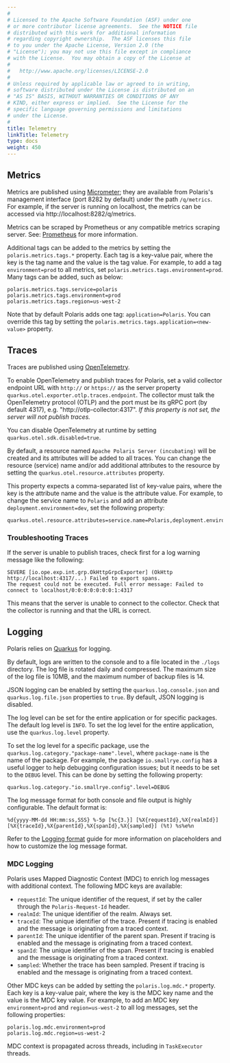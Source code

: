 ```yaml
---
#
# Licensed to the Apache Software Foundation (ASF) under one
# or more contributor license agreements.  See the NOTICE file
# distributed with this work for additional information
# regarding copyright ownership.  The ASF licenses this file
# to you under the Apache License, Version 2.0 (the
# "License"); you may not use this file except in compliance
# with the License.  You may obtain a copy of the License at
#
#   http://www.apache.org/licenses/LICENSE-2.0
#
# Unless required by applicable law or agreed to in writing,
# software distributed under the License is distributed on an
# "AS IS" BASIS, WITHOUT WARRANTIES OR CONDITIONS OF ANY
# KIND, either express or implied.  See the License for the
# specific language governing permissions and limitations
# under the License.
#
title: Telemetry
linkTitle: Telemetry
type: docs
weight: 450
---
```


## Metrics

Metrics are published using [Micrometer]; they are available from Polaris's management interface
(port 8282 by default) under the path `/q/metrics`. For example, if the server is running on
localhost, the metrics can be accessed via http://localhost:8282/q/metrics.

[Micrometer]: https://quarkus.io/guides/telemetry-micrometer

Metrics can be scraped by Prometheus or any compatible metrics scraping server. See:
[Prometheus](https://prometheus.io) for more information.

Additional tags can be added to the metrics by setting the `polaris.metrics.tags.*` property. Each
tag is a key-value pair, where the key is the tag name and the value is the tag value. For example,
to add a tag `environment=prod` to all metrics, set `polaris.metrics.tags.environment=prod`. Many
tags can be added, such as below:

```properties
polaris.metrics.tags.service=polaris
polaris.metrics.tags.environment=prod
polaris.metrics.tags.region=us-west-2
```

Note that by default Polaris adds one tag: `application=Polaris`. You can override this tag by
setting the `polaris.metrics.tags.application=<new-value>` property.

## Traces

Traces are published using [OpenTelemetry]. 

[OpenTelemetry]: https://quarkus.io/guides/opentelemetry-tracing

To enable OpenTelemetry and publish traces for Polaris, set a valid collector endpoint URL with
`http://` or `https://` as the server property `quarkus.otel.exporter.otlp.traces.endpoint`. The
collector must talk the OpenTelemetry protocol (OTLP) and the port must be its gRPC port (by default
4317), e.g. "http://otlp-collector:4317". _If this property is not set, the server will not publish
traces._

You can disable OpenTelemetry at runtime by setting `quarkus.otel.sdk.disabled=true`.

By default, a resource named `Apache Polaris Server (incubating)` will be created and its attributes
will be added to all traces. You can change the resource (service) name and/or add additional
attributes to the resource by setting the `quarkus.otel.resource.attributes` property.

This property expects a comma-separated list of key-value pairs, where the key is the attribute name
and the value is the attribute value. For example, to change the service name to `Polaris` and add
an attribute `deployment.environment=dev`, set the following property:

```properties
quarkus.otel.resource.attributes=service.name=Polaris,deployment.environment=dev
```

### Troubleshooting Traces

If the server is unable to publish traces, check first for a log warning message like the following:

```
SEVERE [io.ope.exp.int.grp.OkHttpGrpcExporter] (OkHttp http://localhost:4317/...) Failed to export spans. 
The request could not be executed. Full error message: Failed to connect to localhost/0:0:0:0:0:0:0:1:4317
```

This means that the server is unable to connect to the collector. Check that the collector is
running and that the URL is correct.

## Logging

Polaris relies on [Quarkus](https://quarkus.io/guides/logging) for logging. 

By default, logs are written to the console and to a file located in the `./logs` directory. The log
file is rotated daily and compressed. The maximum size of the log file is 10MB, and the maximum
number of backup files is 14.

JSON logging can be enabled by setting the `quarkus.log.console.json` and `quarkus.log.file.json`
properties to `true`. By default, JSON logging is disabled.

The log level can be set for the entire application or for specific packages. The default log level
is `INFO`. To set the log level for the entire application, use the `quarkus.log.level` property. 

To set the log level for a specific package, use the `quarkus.log.category."package-name".level`,
where `package-name` is the name of the package. For example, the package `io.smallrye.config` has a
useful logger to help debugging configuration issues; but it needs to be set to the `DEBUG` level.
This can be done by setting the following property:

```properties
quarkus.log.category."io.smallrye.config".level=DEBUG
```

The log message format for both console and file output is highly configurable. The default format
is:

```
%d{yyyy-MM-dd HH:mm:ss,SSS} %-5p [%c{3.}] [%X{requestId},%X{realmId}] [%X{traceId},%X{parentId},%X{spanId},%X{sampled}] (%t) %s%e%n
```

Refer to the [Logging format](https://quarkus.io/guides/logging#logging-format) guide for more
information on placeholders and how to customize the log message format.

### MDC Logging

Polaris uses Mapped Diagnostic Context (MDC) to enrich log messages with additional context. The
following MDC keys are available:

- `requestId`: The unique identifier of the request, if set by the caller through the
  `Polaris-Request-Id` header.
- `realmId`: The unique identifier of the realm. Always set.
- `traceId`: The unique identifier of the trace. Present if tracing is enabled and the message is
  originating from a traced context.
- `parentId`: The unique identifier of the parent span. Present if tracing is enabled and the
  message is originating from a traced context.
- `spanId`: The unique identifier of the span. Present if tracing is enabled and the message is
  originating from a traced context.
- `sampled`: Whether the trace has been sampled. Present if tracing is enabled and the message is
  originating from a traced context.

Other MDC keys can be added by setting the `polaris.log.mdc.*` property. Each key is a key-value
pair, where the key is the MDC key name and the value is the MDC key value. For example, to add an
MDC key `environment=prod` and `region=us-west-2` to all log messages, set the following properties:

```properties
polaris.log.mdc.environment=prod
polaris.log.mdc.region=us-west-2
```

MDC context is propagated across threads, including in `TaskExecutor` threads.